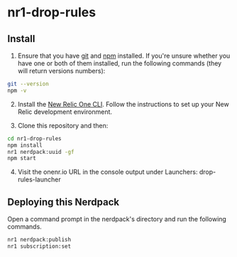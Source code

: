 # nr1-drop-rules

## Install

1. Ensure that you have [git](https://git-scm.com/book/en/v2/Getting-Started-Installing-Git) and [npm](https://www.npmjs.com/get-npm) installed. If you're unsure whether you have one or both of them installed, run the following commands (they will return versions numbers):

```bash
git --version
npm -v
```

2. Install the [New Relic One CLI](https://one.newrelic.com/launcher/developer-center.launcher). Follow the instructions to set up your New Relic development environment.

3. Clone this repository and then:

```bash
cd nr1-drop-rules
npm install
nr1 nerdpack:uuid -gf
npm start
```

4. Visit the onenr.io URL in the console output under Launchers: drop-rules-launcher

## Deploying this Nerdpack

Open a command prompt in the nerdpack's directory and run the following commands.

```bash
nr1 nerdpack:publish
nr1 subscription:set

